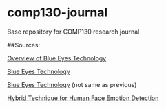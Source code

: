 # comp130-journal
Base repository for COMP130 research journal

##Sources:

[Overview of Blue Eyes Technology](http://www.internationaljournalssrg.org/IJEEE/2015/Volume2-Issue8/IJEEE-V2I8P109.pdf)

[Blue Eyes Technology](http://ieeexplore.ieee.org.ezproxy.falmouth.ac.uk/stamp/stamp.jsp?arnumber=6693995)

[Blue Eyes Technology](http://pnrsolution.org/Datacenter/Vol4/Issue1/70.pdf) (not same as previous)

[Hybrid Technique for Human Face Emotion Detection](http://ijsetr.com/uploads/435621IJSETR4235-180.pdf)

